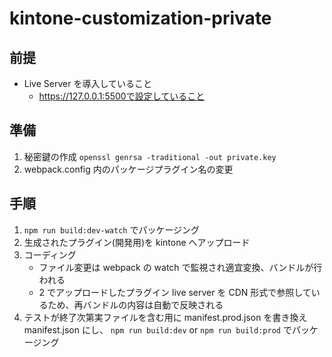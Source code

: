 # kintone-customization-private

## 前提

- Live Server を導入していること
  - https://127.0.0.1:5500で設定していること

## 準備

1. 秘密鍵の作成
   `openssl genrsa -traditional -out private.key`
2. webpack.config 内のパッケージプラグイン名の変更

## 手順

1. `npm run build:dev-watch` でパッケージング
2. 生成されたプラグイン(開発用)を kintone へアップロード
3. コーディング
   - ファイル変更は webpack の watch で監視され適宜変換、バンドルが行われる
   - 2 でアップロードしたプラグイン live server を CDN 形式で参照しているため、再バンドルの内容は自動で反映される
4. テストが終了次第実ファイルを含む用に manifest.prod.json を書き換え manifest.json にし、 `npm run build:dev` or `npm run build:prod` でパッケージング
